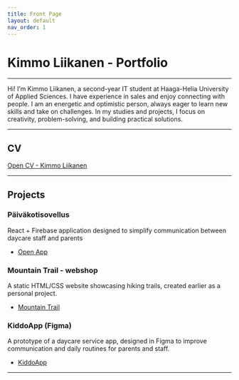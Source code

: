 ```yaml
---
title: Front Page
layout: default
nav_order: 1
---
```


# Kimmo Liikanen - Portfolio

---

Hi! I’m Kimmo Liikanen, a second-year IT student at Haaga-Helia University of Applied Sciences. I have experience in sales and enjoy connecting with people. I am an energetic and optimistic person, always eager to learn new skills and take on challenges. In my studies and projects, I focus on creativity, problem-solving, and building practical solutions.

---

## CV

[Open CV - Kimmo Liikanen](Liikanen_Kimmo_CV.pdf)

---

## Projects

### Päiväkotisovellus
React + Firebase application designed to simplify communication between daycare staff and parents
- [Open App](lopputyo/index.html)


### Mountain Trail - webshop
A static HTML/CSS website showcasing hiking trails, created earlier as a personal project.
- [Mountain Trail](https://kimmoliikanen.github.io/kimmoliikanen.github.io/mountain-trail/index.html)

### KiddoApp (Figma)
A prototype of a daycare service app, designed in Figma to improve communication and daily routines for parents and staff.

- [KiddoApp](https://www.figma.com/design/SLyf7cDkV5dDwTes8TMfD5/KiddoApp?node-id=0-1&t=0pLAvLSoLi2qRnRL-1)

---